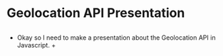 # Geolocation API Presentation

## 

+ Okay so I need to make a presentation about the Geolocation API in Javascript.
  + 